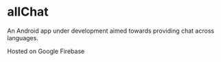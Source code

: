 # allChat

An Android app under development aimed towards providing chat across languages. 

Hosted on Google Firebase
